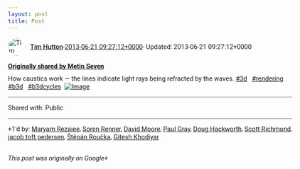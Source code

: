 ```yaml
---
layout: post
title: Post
---
```


<html><head><meta charset="utf-8"><title>Google+ post</title><style>body {font: 11pt Roboto, Arial, sans-serif; max-width: 640px; margin: 24px;}.author-photo {border-radius: 50%; margin-right: 10px; width: 40px;}.author {font-weight: 500;}.main-content {margin: 15px 0 15px;}.post-title {font-weight: bold;}.location {display: block; margin-top: 15px;}.location img {float: left; margin-right: 5px; width: 20px;}.media-link {display: inline-block; max-width: 100%; vertical-align: top;}.media-link p {margin-top: 5px; max-height: 4em; overflow: scroll;}.media {max-height: 100vh; max-width: 100%;}.video-placeholder {background: black; display: flex; height: 300px; max-width: 100%; width: 640px;}.play-icon {border-bottom: 30px solid transparent; border-left: 50px solid white; border-top: 30px solid transparent; color: white; margin: auto;}.album {max-height: 800px; overflow: scroll; width: calc(100vw - 48px);}.album .media-link {margin-right: 5px; max-width: 250px;}.album .media {max-height: 250px;}.link-embed {border-top: 1px solid lightgrey; display: block; margin-top: 20px;}.link-embed img {max-width: 100%;}.inline-link-embed {display: block;}.inline-link-embed img {vertical-align: middle;}.link-title {display: inline-block; font-size: medium; font-weight: 300; padding-left: 1em;}.reshare-attribution {display: block; font-weight: bold; margin-bottom: 10px;}.poll-image {margin-bottom: 5px; max-height: 300px; max-width: 500px;}.poll-choice {align-items: center; display: flex; margin-bottom: 5px; max-width: 500px;}.poll-choice-percentage {background-color: lightblue; height: 100%; left: 0; position: absolute; z-index: -1;}.poll-choice-selected {margin-right: 5px;}.poll-choice-results {border: 1px solid lightgray; border-radius: 5px; display: flex; line-height: 40px; overflow: hidden; padding: 0 8px; position: relative;}.poll-choice-results, .poll-choice-description {flex-grow: 1; margin-right: 10px;}.poll-choice-image {width: 100%;}.poll-choice-image, .poll-choice-image img {max-height: 40px; max-width: 100px;}.poll-choice-votes {max-height: 100px; overflow: auto;}.plus-entity-embed {color: black; display: block; text-decoration: none;}.plus-entity-embed-cover-photo {max-height: 300px; max-width: 100%;}.plus-entity-embed-info {padding: 0 1em 1em;}.plus-entity-embed-info h2 {font-weight: 500; margin: 10px 0;}.plus-entity-embed-info p {font-size: small; margin: 0;}.collection-owner-avatar {border-radius: 50%; border: 2px solid white; height: 40px; margin-top: -22px;}.visibility {padding: 1em 0; border-top: 1px solid grey;}.post-activity {padding: 1em 0; border-top: 1px solid grey;}.comments {border-top: 1px solid gray; padding-top: 1em;}.comment + .comment {margin-top: 1em;}.comment .media-link, .comment .inline-link-embed {margin-top: 5px;}</style></head><body><div style="margin-bottom:1em;"><div style="display:flex; align-items:center"><img class="author-photo" src="https://lh4.googleusercontent.com/-epo4ZZKNqEw/AAAAAAAAAAI/AAAAAAAAVSU/qu3LpcHEnoQ/s64-c/photo.jpg" alt="Tim Hutton"><a href="https://plus.google.com/+TimHutton" target="_blank" class="author">Tim Hutton</a> - <a target="_blank" href="https://plus.google.com/+TimHutton/posts/EZpCRXobjXP">2013-06-21 09:27:12+0000</a><span> - Updated: 2013-06-21 09:27:12+0000</span></div><div class="main-content"></div><div><a target="_blank" href="https://plus.google.com/+MetinSeven/posts/GCNNZC75NqJ" class="reshare-attribution">Originally shared by Metin Seven</a>How caustics work — the lines indicate light rays being refracted by the waves.  <a rel="nofollow" class="ot-hashtag bidi_isolate" href="https://plus.google.com/s/%233d/posts" >#3d</a>   <a rel="nofollow" class="ot-hashtag bidi_isolate" href="https://plus.google.com/s/%23rendering/posts" >#rendering</a>   <a rel="nofollow" class="ot-hashtag bidi_isolate" href="https://plus.google.com/s/%23b3d/posts" >#b3d</a>   <a rel="nofollow" class="ot-hashtag bidi_isolate" href="https://plus.google.com/s/%23b3dcycles/posts" >#b3dcycles</a>  <a href="https://lh3.googleusercontent.com/-aoN4k_8B8zY/UcNpdmKEPiI/AAAAAAAAokw/iTzpL-Hl9Oc/s0-d/tumblr_mo51us3ZEz1qfg7o3o1_400.gif" target="_blank" class="media-link"><img src="https://lh3.googleusercontent.com/-aoN4k_8B8zY/UcNpdmKEPiI/AAAAAAAAokw/iTzpL-Hl9Oc/s0-d/tumblr_mo51us3ZEz1qfg7o3o1_400.gif" alt="Image" class="media"></a></div></div><div class="visibility">Shared with: Public</div><div class="post-activity"><div class="plus-oners">+1'd by: <a href="https://plus.google.com/100069729384936066460">Maryam Rezaiee</a>, <a href="https://plus.google.com/107141453596010045869">Soren Renner</a>, <a href="https://plus.google.com/107321313584898904150">David Moore</a>, <a href="https://plus.google.com/+PaulGrayUK">Paul Gray</a>, <a href="https://plus.google.com/111750881748363551870">Doug Hackworth</a>, <a href="https://plus.google.com/108535620465085916384">Scott Richmond</a>, <a href="https://plus.google.com/+jacobtoftpedersen">jacob toft pedersen</a>, <a href="https://plus.google.com/+StepanRoucka">Štěpán Roučka</a>, <a href="https://plus.google.com/105882661687265231815">Gitesh Khodiyar</a></div></div></body></html>

<i>This post was originally on Google+</i>